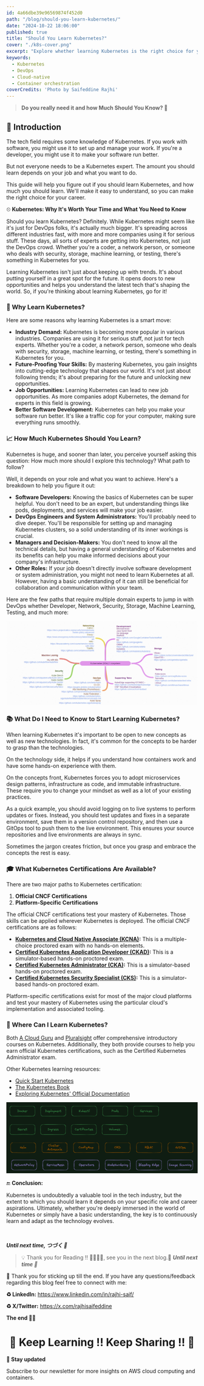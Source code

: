 ```yaml
---
id: 4a66dbe39e96569874f452d0
path: "/blog/should-you-learn-kubernetes/"
date: "2024-10-22 18:06:00"
published: true
title: "Should You Learn Kubernetes?"
cover: "./k8s-cover.png"
excerpt: "Explore whether learning Kubernetes is the right choice for you. Understand its importance, benefits, and how much you need to know to get started."
keywords:
  - Kubernetes
  - DevOps
  - Cloud-native
  - Container orchestration
coverCredits: 'Photo by Saifeddine Rajhi'
---
```


> **Do you really need it and how Much Should You Know? 🧩**

## 💬 Introduction

The tech field requires some knowledge of Kubernetes. If you work with software, you might use it to set up and manage your work. If you're a developer, you might use it to make your software run better.

But not everyone needs to be a Kubernetes expert. The amount you should learn depends on your job and what you want to do.

This guide will help you figure out if you should learn Kubernetes, and how much you should learn. We'll make it easy to understand, so you can make the right choice for your career.

⏲ **Kubernetes: Why It's Worth Your Time and What You Need to Know**

Should you learn Kubernetes? Definitely. While Kubernetes might seem like it's just for DevOps folks, it's actually much bigger. It's spreading across different industries fast, with more and more companies using it for serious stuff. These days, all sorts of experts are getting into Kubernetes, not just the DevOps crowd. Whether you're a coder, a network person, or someone who deals with security, storage, machine learning, or testing, there's something in Kubernetes for you.

Learning Kubernetes isn't just about keeping up with trends. It's about putting yourself in a great spot for the future. It opens doors to new opportunities and helps you understand the latest tech that's shaping the world. So, if you're thinking about learning Kubernetes, go for it!

### 🚀 Why Learn Kubernetes?

Here are some reasons why learning Kubernetes is a smart move:

- **Industry Demand:** Kubernetes is becoming more popular in various industries. Companies are using it for serious stuff, not just for tech experts. Whether you're a coder, a network person, someone who deals with security, storage, machine learning, or testing, there's something in Kubernetes for you.
- **Future-Proofing Your Skills:** By mastering Kubernetes, you gain insights into cutting-edge technology that shapes our world. It's not just about following trends; it's about preparing for the future and unlocking new opportunities.
- **Job Opportunities:** Learning Kubernetes can lead to new job opportunities. As more companies adopt Kubernetes, the demand for experts in this field is growing.
- **Better Software Development:** Kubernetes can help you make your software run better. It's like a traffic cop for your computer, making sure everything runs smoothly.

### 📈 How Much Kubernetes Should You Learn?

Kubernetes is huge, and sooner than later, you perceive yourself asking this question: How much more should I explore this technology? What path to follow?

Well, it depends on your role and what you want to achieve. Here's a breakdown to help you figure it out:

- **Software Developers:** Knowing the basics of Kubernetes can be super helpful. You don't need to be an expert, but understanding things like pods, deployments, and services will make your job easier.
- **DevOps Engineers and System Administrators:** You'll probably need to dive deeper. You'll be responsible for setting up and managing Kubernetes clusters, so a solid understanding of its inner workings is crucial.
- **Managers and Decision-Makers:** You don't need to know all the technical details, but having a general understanding of Kubernetes and its benefits can help you make informed decisions about your company's infrastructure.
- **Other Roles:** If your job doesn't directly involve software development or system administration, you might not need to learn Kubernetes at all. However, having a basic understanding of it can still be beneficial for collaboration and communication within your team.

Here are the few paths that require multiple domain experts to jump in with DevOps whether Developer, Network, Security, Storage, Machine Learning, Testing, and much more:

![k8s-mindamp](./k8s-mindamp.png)

### 📚 What Do I Need to Know to Start Learning Kubernetes?

When learning Kubernetes it's important to be open to new concepts as well as new technologies. In fact, it's common for the concepts to be harder to grasp than the technologies.

On the technology side, it helps if you understand how containers work and have some hands-on experience with them.

On the concepts front, Kubernetes forces you to adopt microservices design patterns, infrastructure as code, and immutable infrastructure. These require you to change your mindset as well as a lot of your existing practices.

As a quick example, you should avoid logging on to live systems to perform updates or fixes. Instead, you should test updates and fixes in a separate environment, save them in a version control repository, and then use a GitOps tool to push them to the live environment. This ensures your source repositories and live environments are always in sync.

Sometimes the jargon creates friction, but once you grasp and embrace the concepts the rest is easy.

### 🎓 What Kubernetes Certifications Are Available?

There are two major paths to Kubernetes certification:

1. **Official CNCF Certifications**
2. **Platform-Specific Certifications**

The official CNCF certifications test your mastery of Kubernetes. Those skills can be applied wherever Kubernetes is deployed. The official CNCF certifications are as follows:

- **[Kubernetes and Cloud Native Associate (KCNA)](https://www.cncf.io/certification/kcna/):** This is a multiple-choice proctored exam with no hands-on elements.
- **[Certified Kubernetes Application Developer (CKAD)](https://www.cncf.io/certification/ckad/):** This is a simulator-based hands-on proctored exam.
- **[Certified Kubernetes Administrator (CKA)](https://www.cncf.io/certification/cka/):** This is a simulator-based hands-on proctored exam.
- **[Certified Kubernetes Security Specialist (CKS)](https://www.cncf.io/certification/cks/):** This is a simulator-based hands-on proctored exam.

Platform-specific certifications exist for most of the major cloud platforms and test your mastery of Kubernetes using the particular cloud's implementation and associated tooling.

### 📘 Where Can I Learn Kubernetes?

Both [A Cloud Guru](https://acloudguru.com/) and [Pluralsight](https://www.pluralsight.com/) offer comprehensive introductory courses on Kubernetes. Additionally, they both provide courses to help you earn official Kubernetes certifications, such as the Certified Kubernetes Administrator exam.

Other Kubernetes learning resources:

- [Quick Start Kubernetes](https://kubernetes.io/docs/setup/)
- [The Kubernetes Book](https://www.amazon.com/Kubernetes-Book-Nigel-Poulton/dp/1521823634)
- [Exploring Kubernetes' Official Documentation](https://kubernetes.io/docs/home/)

![k8s](./k8s.png)

🔚 **Conclusion:**

Kubernetes is undoubtedly a valuable tool in the tech industry, but the extent to which you should learn it depends on your specific role and career aspirations. Ultimately, whether you're deeply immersed in the world of Kubernetes or simply have a basic understanding, the key is to continuously learn and adapt as the technology evolves.

<br>

**_Until next time, つづく 🎉_**

> 💡 Thank you for Reading !! 🙌🏻😁📃, see you in the next blog.🤘  **_Until next time 🎉_**

🚀 Thank you for sticking up till the end. If you have any questions/feedback regarding this blog feel free to connect with me:

**♻️ LinkedIn:** https://www.linkedin.com/in/rajhi-saif/

**♻️ X/Twitter:** https://x.com/rajhisaifeddine

**The end ✌🏻**

<h1 align="center">🔰 Keep Learning !! Keep Sharing !! 🔰</h1>

**📅 Stay updated**

Subscribe to our newsletter for more insights on AWS cloud computing and containers.
